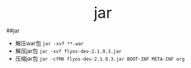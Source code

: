 <div style="text-align: center;font-size: 40px;">jar</div>

##jar

- 解压war包 `jar -xvf **.war`
- 解压jar包 ```jar -xvf flyos-dev-2.1.9.3.jar```
- 压缩jar包 ```jar -cfM0 flyos-dev-2.1.9.3.jar BOOT-INF META-INF org```